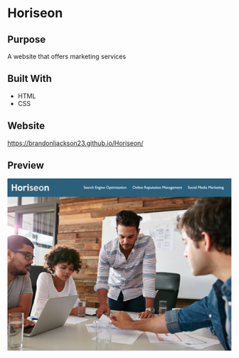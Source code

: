 # Horiseon

## Purpose
A website that offers marketing services

## Built With
* HTML
* CSS

## Website
https://brandonljackson23.github.io/Horiseon/

## Preview
![Screenshot of Horiseon Website](assets/images/preview-screenshot.PNG)
